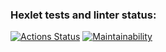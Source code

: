 ### Hexlet tests and linter status:
[![Actions Status](https://github.com/kkonfederatova/frontend-project-44/actions/workflows/hexlet-check.yml/badge.svg)](https://github.com/kkonfederatova/frontend-project-44/actions)
[![Maintainability](https://api.codeclimate.com/v1/badges/0e027600ba5bc00c76a0/maintainability)](https://codeclimate.com/github/kkonfederatova/frontend-project-44/maintainability)